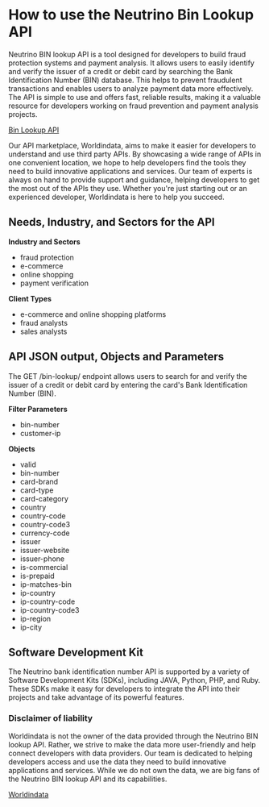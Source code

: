 # How to use the Neutrino Bin Lookup API #
Neutrino BIN lookup API is a tool designed for developers to build fraud protection systems and payment analysis. It allows users to easily identify and verify the issuer of a credit or debit card by searching the Bank Identification Number (BIN) database. This helps to prevent fraudulent transactions and enables users to analyze payment data more effectively. The API is simple to use and offers fast, reliable results, making it a valuable resource for developers working on fraud prevention and payment analysis projects.


[Bin Lookup API](https://www.worldindata.com/api/Neutrino-BIN-lookup-api)

Our API marketplace, Worldindata, aims to make it easier for developers to understand and use third party APIs. By showcasing a wide range of APIs in one convenient location, we hope to help developers find the tools they need to build innovative applications and services. Our team of experts is always on hand to provide support and guidance, helping developers to get the most out of the APIs they use. Whether you're just starting out or an experienced developer, Worldindata is here to help you succeed.


## Needs, Industry, and Sectors for the API ##

**Industry and Sectors**
- fraud protection
- e-commerce
- online shopping
- payment verification

**Client Types**
- e-commerce and online shopping platforms
- fraud analysts
- sales analysts



## API JSON output, Objects and Parameters ##
The GET /bin-lookup/ endpoint allows users to search for and verify the issuer of a credit or debit card by entering the card's Bank Identification Number (BIN).



**Filter Parameters**
- bin-number
- customer-ip

**Objects**
- valid
- bin-number
- card-brand
- card-type
- card-category
- country
- country-code
- country-code3
- currency-code
- issuer
- issuer-website
- issuer-phone
- is-commercial
- is-prepaid
- ip-matches-bin
- ip-country
- ip-country-code
- ip-country-code3
- ip-region
- ip-city

## Software Development Kit ##
The Neutrino bank identification number API is supported by a variety of Software Development Kits (SDKs), including JAVA, Python, PHP, and Ruby. These SDKs make it easy for developers to integrate the API into their projects and take advantage of its powerful features.


### Disclaimer of liability ###
Worldindata is not the owner of the data provided through the Neutrino BIN lookup API. Rather, we strive to make the data more user-friendly and help connect developers with data providers. Our team is dedicated to helping developers access and use the data they need to build innovative applications and services. While we do not own the data, we are big fans of the Neutrino BIN lookup API and its capabilities.


[Worldindata](https://www.worldindata.com)
